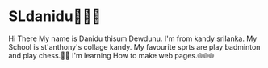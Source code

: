 # SLdanidu👋👋👋
Hi There My name is Danidu thisum Dewdunu.
I'm from kandy srilanka.
My School is st'anthony's collage kandy.
My favourite sprts are play badminton and play chess.🙂🙂
I'm learning How to make web pages.🌐🌐🌐
